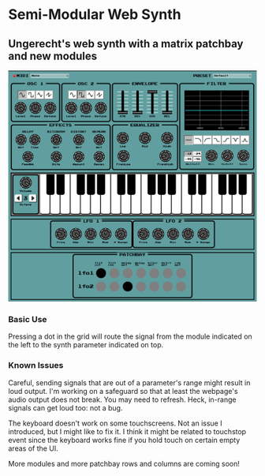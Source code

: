 # Semi-Modular Web Synth

## Ungerecht's web synth with a matrix patchbay and new modules

![Screenshot including patchbay and LFOs](./screenshots/semimodular-synth.png)

### Basic Use

Pressing a dot in the grid will route the signal from the module indicated on the left to the synth parameter indicated on top.

### Known Issues

Careful, sending signals that are out of a parameter's range might result in loud output. I'm working on a safeguard so that at least the webpage's audio output does not break. You may need to refresh. Heck, in-range signals can get loud too: not a bug.

The keyboard doesn't work on some touchscreens. Not an issue I introduced, but I might like to fix it. I think it might be related to touchstop event since the keyboard works fine if you hold touch on certain empty areas of the UI.

More modules and more patchbay rows and columns are coming soon! 

